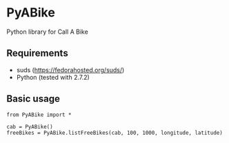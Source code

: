 PyABike
===========

Python library for Call A Bike 


Requirements
--------------

* suds (https://fedorahosted.org/suds/)
* Python (tested with 2.7.2)



Basic usage
-------

	from PyABike import *
	
	cab = PyABike()
	freeBikes = PyABike.listFreeBikes(cab, 100, 1000, longitude, latitude)
	
